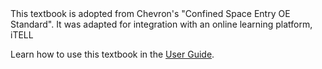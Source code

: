 <i-image src="/images/itell.svg" alt="iTELL logo" width="180" height="180" expandable="false" priority="true">
</i-image>

<div className = "prose dark:prose-invert">
This textbook is adopted from Chevron's "Confined Space Entry OE Standard". It was adapted for integration with an online learning platform, iTELL

Learn how to use this textbook in the <a href="/guide">User Guide</a>.

</div>
